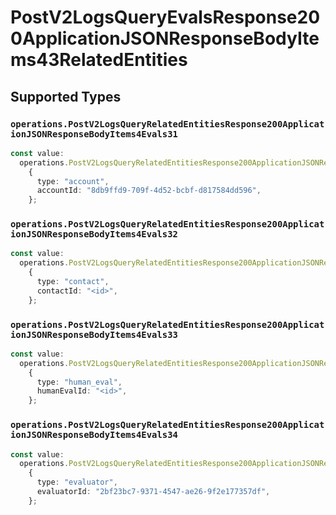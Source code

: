 # PostV2LogsQueryEvalsResponse200ApplicationJSONResponseBodyItems43RelatedEntities


## Supported Types

### `operations.PostV2LogsQueryRelatedEntitiesResponse200ApplicationJSONResponseBodyItems4Evals31`

```typescript
const value:
  operations.PostV2LogsQueryRelatedEntitiesResponse200ApplicationJSONResponseBodyItems4Evals31 =
    {
      type: "account",
      accountId: "8db9ffd9-709f-4d52-bcbf-d817584dd596",
    };
```

### `operations.PostV2LogsQueryRelatedEntitiesResponse200ApplicationJSONResponseBodyItems4Evals32`

```typescript
const value:
  operations.PostV2LogsQueryRelatedEntitiesResponse200ApplicationJSONResponseBodyItems4Evals32 =
    {
      type: "contact",
      contactId: "<id>",
    };
```

### `operations.PostV2LogsQueryRelatedEntitiesResponse200ApplicationJSONResponseBodyItems4Evals33`

```typescript
const value:
  operations.PostV2LogsQueryRelatedEntitiesResponse200ApplicationJSONResponseBodyItems4Evals33 =
    {
      type: "human_eval",
      humanEvalId: "<id>",
    };
```

### `operations.PostV2LogsQueryRelatedEntitiesResponse200ApplicationJSONResponseBodyItems4Evals34`

```typescript
const value:
  operations.PostV2LogsQueryRelatedEntitiesResponse200ApplicationJSONResponseBodyItems4Evals34 =
    {
      type: "evaluator",
      evaluatorId: "2bf23bc7-9371-4547-ae26-9f2e177357df",
    };
```


